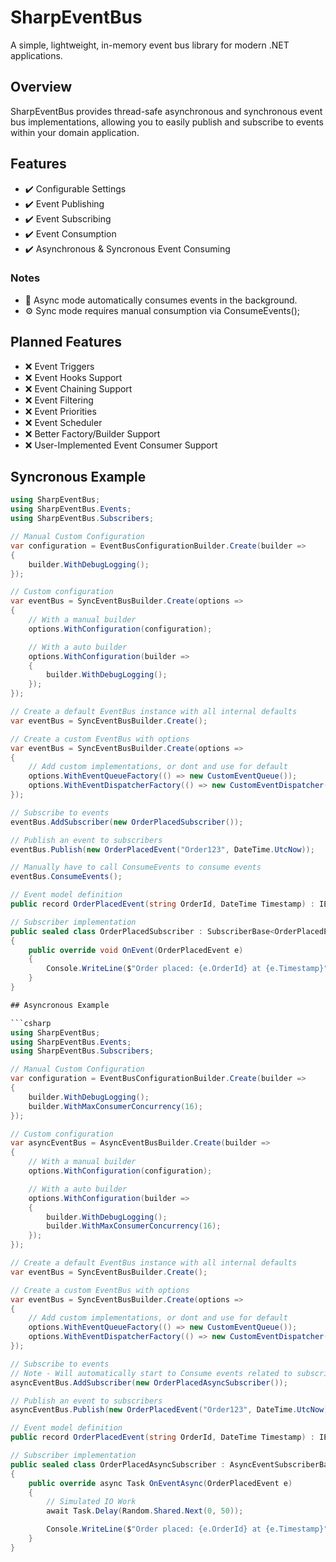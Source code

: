 # SharpEventBus
A simple, lightweight, in-memory event bus library for modern .NET applications.

## Overview
SharpEventBus provides thread-safe asynchronous and synchronous event bus implementations, allowing you to easily publish and subscribe to events within your domain application.

## Features
- ✔️ Configurable Settings
- ✔️ Event Publishing
- ✔️ Event Subscribing
- ✔️ Event Consumption
- ✔️ Asynchronous & Syncronous Event Consuming

### Notes
- 🔄 Async mode automatically consumes events in the background.
- ⚙️ Sync mode requires manual consumption via ConsumeEvents();

## Planned Features
- ❌ Event Triggers
- ❌ Event Hooks Support  
- ❌ Event Chaining Support
- ❌ Event Filtering 
- ❌ Event Priorities
- ❌ Event Scheduler
- ❌ Better Factory/Builder Support  
- ❌ User-Implemented Event Consumer Support 

## Syncronous Example

```csharp
using SharpEventBus;
using SharpEventBus.Events;
using SharpEventBus.Subscribers;

// Manual Custom Configuration
var configuration = EventBusConfigurationBuilder.Create(builder =>
{
    builder.WithDebugLogging();
});

// Custom configuration
var eventBus = SyncEventBusBuilder.Create(options =>
{
    // With a manual builder
    options.WithConfiguration(configuration);

    // With a auto builder
    options.WithConfiguration(builder =>
    {
        builder.WithDebugLogging();
    });
});

// Create a default EventBus instance with all internal defaults
var eventBus = SyncEventBusBuilder.Create();

// Create a custom EventBus with options
var eventBus = SyncEventBusBuilder.Create(options =>
{
    // Add custom implementations, or dont and use for default
    options.WithEventQueueFactory(() => new CustomEventQueue());
    options.WithEventDispatcherFactory(() => new CustomEventDispatcher());
});

// Subscribe to events
eventBus.AddSubscriber(new OrderPlacedSubscriber());

// Publish an event to subscribers
eventBus.Publish(new OrderPlacedEvent("Order123", DateTime.UtcNow));

// Manually have to call ConsumeEvents to consume events
eventBus.ConsumeEvents();

// Event model definition
public record OrderPlacedEvent(string OrderId, DateTime Timestamp) : IEvent;

// Subscriber implementation
public sealed class OrderPlacedSubscriber : SubscriberBase<OrderPlacedEvent>
{
    public override void OnEvent(OrderPlacedEvent e)
    {
        Console.WriteLine($"Order placed: {e.OrderId} at {e.Timestamp}");
    }
}

## Asyncronous Example

```csharp
using SharpEventBus;
using SharpEventBus.Events;
using SharpEventBus.Subscribers;

// Manual Custom Configuration
var configuration = EventBusConfigurationBuilder.Create(builder =>
{
    builder.WithDebugLogging();
    builder.WithMaxConsumerConcurrency(16);
});

// Custom configuration
var asyncEventBus = AsyncEventBusBuilder.Create(builder =>
{
    // With a manual builder
    options.WithConfiguration(configuration);

    // With a auto builder
    options.WithConfiguration(builder =>
    {
        builder.WithDebugLogging();
        builder.WithMaxConsumerConcurrency(16);
    });
});

// Create a default EventBus instance with all internal defaults
var eventBus = SyncEventBusBuilder.Create();

// Create a custom EventBus with options
var eventBus = SyncEventBusBuilder.Create(options =>
{
    // Add custom implementations, or dont and use for default
    options.WithEventQueueFactory(() => new CustomEventQueue());
    options.WithEventDispatcherFactory(() => new CustomEventDispatcher());
});

// Subscribe to events
// Note - Will automatically start to Consume events related to subscriber once the subscriber is added
asyncEventBus.AddSubscriber(new OrderPlacedAsyncSubscriber());

// Publish an event to subscribers
asyncEventBus.Publish(new OrderPlacedEvent("Order123", DateTime.UtcNow));

// Event model definition
public record OrderPlacedEvent(string OrderId, DateTime Timestamp) : IEvent;

// Subscriber implementation
public sealed class OrderPlacedAsyncSubscriber : AsyncEventSubscriberBase<OrderPlacedEvent>
{
    public override async Task OnEventAsync(OrderPlacedEvent e)
    {
        // Simulated IO Work
        await Task.Delay(Random.Shared.Next(0, 50));

        Console.WriteLine($"Order placed: {e.OrderId} at {e.Timestamp}");
    }
}
